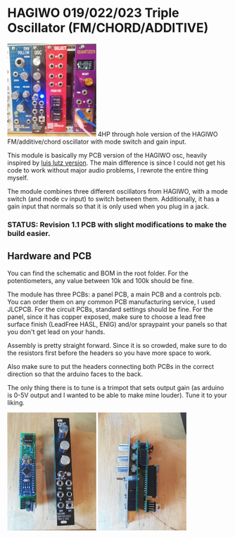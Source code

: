 # HAGIWO 019/022/023 Triple Oscillator (FM/CHORD/ADDITIVE)
<img src="images/in_rack.jpg" width="40%" height="40%">
4HP through hole version of the HAGIWO FM/additive/chord oscillator with mode switch and gain input.

This module is basically my PCB version of the HAGIWO osc, heavily inspired by [luis lutz version](https://github.com/luislutz/Arduino-VDCO).
The main difference is since I could not get his code to work without major audio problems, I rewrote the entire thing myself.

The module combines three different oscillators from HAGIWO,  with a mode switch (and mode cv input) to switch between them.
Additionally, it has a gain input that normals so that it is only used when you plug in a jack.

### STATUS: Revision 1.1 PCB with slight modifications to make the build easier.

## Hardware and PCB


You can find the schematic and BOM in the root folder.
For the potentiometers, any value between 10k and 100k should be fine.

The module has three PCBs: a panel PCB, a main PCB and a controls pcb.
You can order them on any common PCB manufacturing service, I used JLCPCB. For the circuit PCBs, standard settings should be fine.
For the panel, since it has copper exposed, make sure to choose a lead free surface finish (LeadFree HASL, ENIG) and/or spraypaint your panels so that you don't get lead on your hands.

Assembly is pretty straight forward. Since it is so crowded, make sure to do the resistors first before the headers so you have more space to work.

Also make sure to put the headers connecting both PCBs in the correct direction so that the arduino faces to the back.

The only thing there is to tune is a trimpot that sets output gain (as arduino is 0-5V output and I wanted to be able to make mine louder). Tune it to your liking.

<img src="images/both_parts.jpg" width="40%" height="40%">
<img src="images/side.jpg" width="40%" height="40%">

